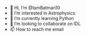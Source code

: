 - 👋 Hi, I’m @IamBatman10
- 👀 I’m interested in Astrophysics
- 🌱 I’m currently learning Python
- 💞️ I’m looking to collaborate on IDL
- 📫 How to reach me email

<!---
IamBatman10/IamBatman10 is a ✨ special ✨ repository because its `README.md` (this file) appears on your GitHub profile.
You can click the Preview link to take a look at your changes.
--->
